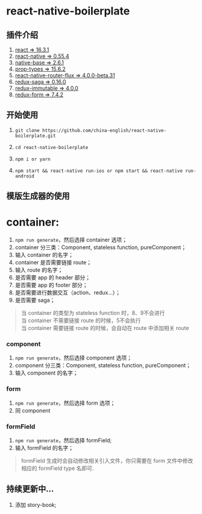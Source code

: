 react-native-boilerplate
=======

插件介绍
--------
1. [react => 16.3.1](https://5b05c94e0733d530fd1fafe0--reactjs.netlify.com/docs/hello-world.html)
2. [react-native => 0.55.4](https://facebook.github.io/react-native/docs/0.55/getting-started.html)
3. [native-base => 2.6.1](https://docs.nativebase.io/Components.html#Components)
4. [prop-types => 15.6.2](https://github.com/facebook/prop-types)
5. [react-native-router-flux => 4.0.0-beta.31](https://github.com/aksonov/react-native-router-flux)
6. [redux-saga => 0.16.0](https://redux-saga.js.org/)
7. [redux-immutable => 4.0.0](https://github.com/gajus/redux-immutable)
8. [redux-form => 7.4.2](https://redux-form.com/7.4.2/examples/)

开始使用
-------

1. ```git clone https://github.com/china-english/react-native-boilerplate.git```

2. ```cd react-native-boilerplate```

3. ```npm i or yarn```

4. ```npm start && react-native run-ios or npm start && react-native run-android```

模版生成器的使用
---------
# container:
  1. ```npm run generate```，然后选择 container 选项；
  2. container 分三类：Component, stateless function, pureComponent；
  3. 输入 container 的名字；
  4. container 是否需要链接 route；
  5. 输入 route 的名字；
  6. 是否需要 app 的 header 部分；
  7. 是否需要 app 的 footer 部分；
  8. 是否需要进行数据交互（action、redux...）；
  9. 是否需要 saga；
  > 当 container 的类型为 stateless function 时，8、9不会进行 <br/>
  > 当 container 不需要链接 route 的时候，5不会执行<br/>
  > 当 container 需要链接 route 的时候，会自动在 route 中添加相关 route

### component
  1. ```npm run generate```，然后选择 component 选项；
  2. component 分三类：Component, stateless function, pureComponent；
  3. 输入 component 的名字；

### form
  1. ```npm run generate```，然后选择 form 选项；
  2. 同 component

### formField
  1. ```npm run generate```，然后选择 formField;
  2. 输入 formField 的名字；
  > formField 生成时会自动修改相关引入文件，你只需要在 form 文件中修改相应的 formField type 名即可.


持续更新中...
-------

1. 添加 story-book;
